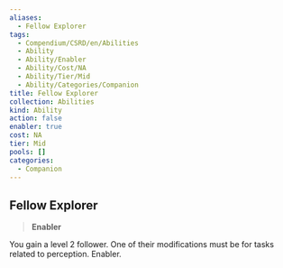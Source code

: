 ```yaml
---
aliases:
  - Fellow Explorer
tags:
  - Compendium/CSRD/en/Abilities
  - Ability
  - Ability/Enabler
  - Ability/Cost/NA
  - Ability/Tier/Mid
  - Ability/Categories/Companion
title: Fellow Explorer
collection: Abilities
kind: Ability
action: false
enabler: true
cost: NA
tier: Mid
pools: []
categories:
  - Companion
---
```

## Fellow Explorer  
>**Enabler**
  
You gain a level 2 follower. One of their modifications must be for tasks related to perception. Enabler.